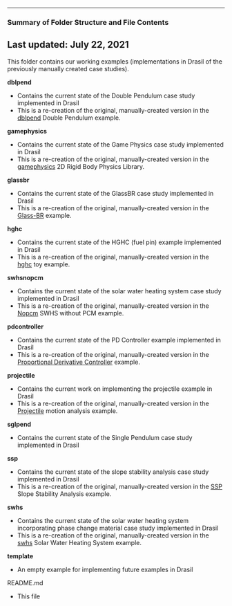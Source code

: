 --------------------------------------------------
### Summary of Folder Structure and File Contents
Last updated: July 22, 2021
--------------------------------------------------

This folder contains our working examples (implementations in Drasil of the previously manually created case studies).

**dblpend**
  - Contains the current state of the Double Pendulum case study implemented in Drasil
  - This is a re-creation of the original, manually-created version 
    in the [dblpend](https://github.com/Zhang-Zhi-ZZ/CAS741Project) Double Pendulum example.

**gamephysics**
  - Contains the current state of the Game Physics case study implemented in Drasil
  - This is a re-creation of the original, manually-created version 
    in the [gamephysics](https://github.com/smiths/caseStudies/tree/master/CaseStudies/gamephys) 2D Rigid Body Physics Library.

**glassbr**
  - Contains the current state of the GlassBR case study implemented in Drasil
  - This is a re-creation of the original, manually-created version 
    in the [Glass-BR](https://github.com/smiths/caseStudies/tree/master/CaseStudies/glass) example.
  
**hghc**
  - Contains the current state of the HGHC (fuel pin) example implemented in Drasil
  - This is a re-creation of the original, manually-created version 
    in the [hghc](https://github.com/smiths/caseStudies/tree/master/CaseStudies/hghc) toy example.
  
**swhsnopcm**
  - Contains the current state of the solar water heating system case study implemented in Drasil
  - This is a re-creation of the original, manually-created version 
    in the [Nopcm](https://github.com/smiths/caseStudies/tree/master/CaseStudies/noPCM) SWHS without PCM example.

**pdcontroller**
  - Contains the current state of the PD Controller example implemented in Drasil
  - This is a re-creation of the original, manually-created version 
    in the [Proportional Derivative Controller](https://github.com/muralidn/CAS741-Fall20) example.

**projectile**
  - Contains the current work on implementing the projectile example in Drasil
  - This is a re-creation of the original, manually-created version 
    in the [Projectile](https://github.com/smiths/caseStudies/tree/master/CaseStudies/projectile/projectileSRS) motion analysis example.  

**sglpend**
  - Contains the current state of the Single Pendulum case study implemented in Drasil

**ssp**
  - Contains the current state of the slope stability analysis case study implemented in Drasil
  - This is a re-creation of the original, manually-created version 
    in the [SSP](https://github.com/smiths/caseStudies/tree/master/CaseStudies/ssp) Slope Stability Analysis example. 
  
**swhs**
  - Contains the current state of the solar water heating system incorporating phase change material case study implemented in Drasil
  - This is a re-creation of the original, manually-created version 
    in the [swhs](https://github.com/smiths/swhs) Solar Water Heating System example. 

**template**
  - An empty example for implementing future examples in Drasil

README.md
  - This file
